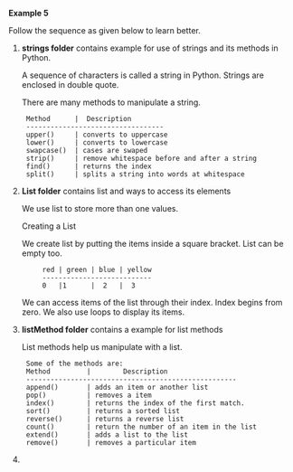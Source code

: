 **Example 5**

Follow the sequence as given below to learn better.

1. **strings folder** contains example for use of strings and its methods in Python.

    A sequence of characters is called a string in Python. Strings are enclosed in double quote.
    
    There are many methods to manipulate a string.
    
        Method      |  Description
        ----------------------------------
        upper()     | converts to uppercase
        lower()     | converts to lowercase
        swapcase()  | cases are swaped
        strip()     | remove whitespace before and after a string
        find()      | returns the index
        split()     | splits a string into words at whitespace

2. **List folder** contains list and ways to access its elements

    We use list to store more than one values.

    Creating a List

    We create list by putting the items inside a square bracket. List can be
    empty too.


            red | green | blue | yellow
            ---------------------------
            0   |1      |  2   |  3

    We can access items of the list through their index. Index begins from zero.
    We also use loops to display its items.
    
3. **listMethod folder** contains a example for list methods

    List methods help us manipulate with a list.
    
        Some of the methods are:
        Method         |        Description
        ----------------------------------------------------
        append()       | adds an item or another list
        pop()          | removes a item
        index()        | returns the index of the first match.
        sort()         | returns a sorted list
        reverse()      | returns a reverse list
        count()        | return the number of an item in the list
        extend()       | adds a list to the list
        remove()       | removes a particular item
    
5. 
